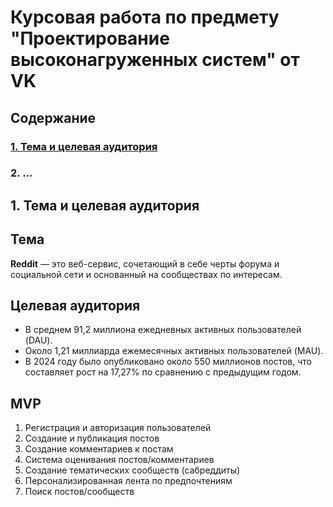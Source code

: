 # Курсовая работа по предмету "Проектирование высоконагруженных систем" от VK

## Содержание
### [1. Тема и целевая аудитория](#first)
### 2. ...

<a name="first"></a>
## 1. Тема и целевая аудитория

## Тема
  **Reddit** — это веб-сервис, сочетающий в себе черты форума и социальной сети и основанный на сообществах по интересам.

## Целевая аудитория
  - В среднем 91,2 миллиона ежедневных активных пользователей (DAU).
  - Около 1,21 миллиарда ежемесячных активных пользователей (MAU).
  - В 2024 году было опубликовано около 550 миллионов постов, что составляет рост на 17,27% по сравнению с предыдущим годом.

## MVP
  1. Регистрация и авторизация пользователей
  2. Создание и публикация постов 
  3. Создание комментариев к постам
  4. Система оценивания постов/комментариев
  5. Создание тематических сообществ (сабреддиты)
  6. Персонализированная лента по предпочтениям
  7. Поиск постов/сообществ
